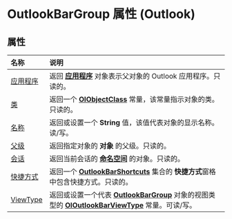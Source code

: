 
# OutlookBarGroup 属性 (Outlook)

## 属性



|**名称**|**说明**|
|:-----|:-----|
|[应用程序](92d32222-2e03-ab34-ed4b-190d7d7470f0.md)|返回 **[应用程序](797003e7-ecd1-eccb-eaaf-32d6ddde8348.md)** 对象表示父对象的 Outlook 应用程序。只读的。|
|[类](52e62ea0-fb69-a0d4-0ad9-d06fbfa6b720.md)|返回一个 **[OlObjectClass](33d724b3-df3c-2a7f-a80f-93b66d96f588.md)** 常量，该常量指示对象的类。只读的。|
|[名称](a8a0e66f-6433-72ee-fa92-b4e9a7f032d7.md)|返回或设置一个 **String** 值，该值代表对象的显示名称。读/写。|
|[父级](ec7f4207-494d-f476-c21d-ddc2af46a679.md)|返回指定对象的 **对象** 的父级。只读的。|
|[会话](eb75d479-7217-51b3-6426-53ff960e9c60.md)|返回当前会话的 **[命名空间](f0dcaa19-07f5-5d42-a3bf-2e42b7885644.md)** 的对象。只读的。|
|[快捷方式](a6a5031e-4ca2-4b4f-00b3-298af2361cec.md)|返回一个 **[OutlookBarShortcuts](5ee9f085-d2fe-c949-9edc-ad073801ea77.md)** 集合的 **快捷方式**窗格中包含快捷方式。只读的。|
|[ViewType](71925c37-4664-290f-6caf-7e4d443ae908.md)|返回或设置一个代表  **[OutlookBarGroup](4ccc4213-5a57-7a8b-4ce5-869a096bd096.md)** 对象的视图类型的 **[OlOutlookBarViewType](b4cf632e-d839-049d-77aa-5ad51182ef3a.md)** 常量。可读/写。|
